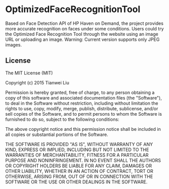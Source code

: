 # OptimizedFaceRecognitionTool

Based on Face Detection API of HP Haven on Demand, the project provides more accurate recognition on faces under some conditions.
Users could try the Optimized Face Recognition Tool through the website using an image URL or uploading an image.
Warning: Current version supports only JPEG images.

## License
The MIT License (MIT)

Copyright (c) 2015 Tianwei Liu

Permission is hereby granted, free of charge, to any person obtaining a copy
of this software and associated documentation files (the "Software"), to deal
in the Software without restriction, including without limitation the rights
to use, copy, modify, merge, publish, distribute, sublicense, and/or sell
copies of the Software, and to permit persons to whom the Software is
furnished to do so, subject to the following conditions:

The above copyright notice and this permission notice shall be included in all
copies or substantial portions of the Software.

THE SOFTWARE IS PROVIDED "AS IS", WITHOUT WARRANTY OF ANY KIND, EXPRESS OR
IMPLIED, INCLUDING BUT NOT LIMITED TO THE WARRANTIES OF MERCHANTABILITY,
FITNESS FOR A PARTICULAR PURPOSE AND NONINFRINGEMENT. IN NO EVENT SHALL THE
AUTHORS OR COPYRIGHT HOLDERS BE LIABLE FOR ANY CLAIM, DAMAGES OR OTHER
LIABILITY, WHETHER IN AN ACTION OF CONTRACT, TORT OR OTHERWISE, ARISING FROM,
OUT OF OR IN CONNECTION WITH THE SOFTWARE OR THE USE OR OTHER DEALINGS IN THE
SOFTWARE.

